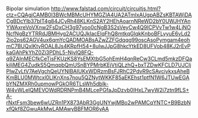 
Bipolar simulation
http://www.falstad.com/circuit/circuitjs.html?ctz=CQAgjCAMB0l3BWcMBMcUHYMGZIA4UA2ATmIxAUgpABZsKBTAWjDACgBDcYlb37bIT4g84JCyRh48KLKnS2AY2HEhAoarnNReWD2bY0UWJHYAnYWAxreVoVXnw2FsDxCH3g97yoo0cNgB3S2sVeyCw4Q9ICPVvTw1w4LjNONcfNgBzYTRRdJBMHyg2ACUQJkIacEIqFhQ8mtkqGlqkKnboBFLyyuE6vLd22io2ps62AGV4ux6qmYcQADMOABsAZwZZFGdqqg99oscAsoPymgam4eohmC7BUQxIKtyROAL8Js4KRpfH54+8uIwJJpG8hkcYtkED8UFVob48KJ2rEvPkaGAhPkYhZ0Zi3PDhL5-NjvlQ8FQ-q9ZAInMECfkCeTisFKUzKS8YsEMXtbG5ohEmH4qnReCw3CLmd5mkzDFQakiIjMEG4ZudkS5QmqpbQmUSnBYPMrbKEjVtiQLzhQ+bxTZDwKFCLD7UJCIjPlwZvLtV7AeVgchQeUYNIBAIUKxWDRzmBsFJRhC2PdvR9cSAvciykxsAheBKmBLU0MWtcxl0LIKnXns7nou5QZNytWKKF85aEKEhst1ptfN1W6JTUwEGAbYNZMXRh0upmowPGkOR6TLsWh5dblk-W4vWLeIQMEVOWdRDRNPmB4MLcePGfaJpDzvb0IHxL7wyW2i7ztn9fLS+A-rNxtFsm3bew6wUZRn1PX873AbR3GgUNYwjMBo2wPAMCqYNTC+B9BzbNxfQkf8ZGwuAkMwLAMAwyBBFMOR6yAA